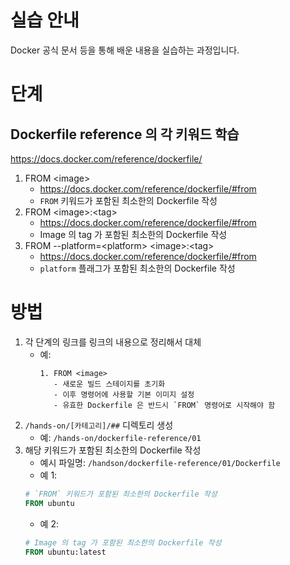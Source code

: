 # 실습 안내

Docker 공식 문서 등을 통해 배운 내용을 실습하는 과정입니다.

# 단계

## Dockerfile reference 의 각 키워드 학습

https://docs.docker.com/reference/dockerfile/

1. FROM \<image\>
    - https://docs.docker.com/reference/dockerfile/#from
    - `FROM` 키워드가 포함된 최소한의 Dockerfile 작성
2. FROM \<image\>:\<tag\>
    - https://docs.docker.com/reference/dockerfile/#from
    - Image 의 tag 가 포함된 최소한의 Dockerfile 작성
3. FROM --platform=\<platform\> \<image\>:\<tag\>
   - https://docs.docker.com/reference/dockerfile/#from
   - `platform` 플래그가 포함된 최소한의 Dockerfile 작성

# 방법

1. 각 단계의 링크를 링크의 내용으로 정리해서 대체
    - 예:
      ```
      1. FROM <image>
         - 새로운 빌드 스테이지를 초기화
         - 이후 명령어에 사용할 기본 이미지 설정
         - 유효한 Dockerfile 은 반드시 `FROM` 명령어로 시작해야 함
      ```
2. `/hands-on/[카테고리]/##` 디렉토리 생성
    - 예: `/hands-on/dockerfile-reference/01`
3. 해당 키워드가 포함된 최소한의 Dockerfile 작성
   - 예시 파일명: `/handson/dockerfile-reference/01/Dockerfile`
    - 예 1:
   ```Dockerfile
   # `FROM` 키워드가 포함된 최소한의 Dockerfile 작성
   FROM ubuntu
   ```
    - 예 2:
   ```Dockerfile
   # Image 의 tag 가 포함된 최소한의 Dockerfile 작성
   FROM ubuntu:latest
   ```
